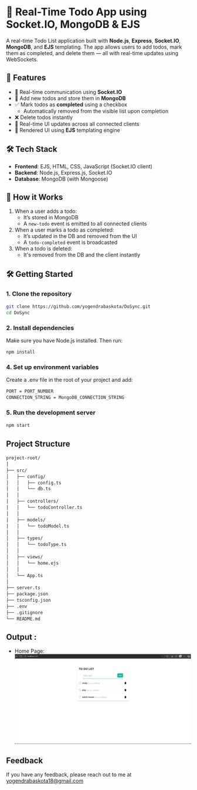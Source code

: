 # 📝 Real-Time Todo App using Socket.IO, MongoDB & EJS

A real-time Todo List application built with **Node.js**, **Express**, **Socket.IO**, **MongoDB**, and **EJS** templating. The app allows users to add todos, mark them as completed, and delete them — all with real-time updates using WebSockets.

## 🚀 Features

- 💬 Real-time communication using **Socket.IO**
- 🧾 Add new todos and store them in **MongoDB**
- ✅ Mark todos as **completed** using a checkbox
  - Automatically removed from the visible list upon completion
- ❌ Delete todos instantly
- 🔁 Real-time UI updates across all connected clients
- 📄 Rendered UI using **EJS** templating engine

## 🛠️ Tech Stack

- **Frontend**: EJS, HTML, CSS, JavaScript (Socket.IO client)
- **Backend**: Node.js, Express.js, Socket.IO
- **Database**: MongoDB (with Mongoose)



## 🧪 How it Works

1. When a user adds a todo:
   - It’s stored in MongoDB
   - A `new-todo` event is emitted to all connected clients
2. When a user marks a todo as completed:
   - It’s updated in the DB and removed from the UI
   - A `todo-completed` event is broadcasted
3. When a todo is deleted:
   - It's removed from the DB and the client instantly







## 🛠️ Getting Started

### 1. Clone the repository

```bash
git clone https://github.com/yogendrabaskota/DoSync.git
cd DoSync

```

### 2. Install dependencies
Make sure you have Node.js installed. Then run:
```bash
npm install
```




### 4. Set up environment variables
Create a .env file in the root of your project and add:
``` bash
PORT = PORT_NUMBER
CONNECTION_STRING = MongoDB_CONNECTION_STRING 

```


### 5. Run the development server
```bash
npm start
```




## Project Structure
```bash
project-root/
│
├── src/
│   ├── config/
│   │   ├── config.ts       
│   │   └── db.ts  
│   │
│   ├── controllers/
│   │   └── todoController.ts        
│   │
│   ├── models/
│   │   └── todoModel.ts            
│   │
│   ├── types/
│   │   └── todoType.ts
│   │
│   ├── views/
│   │   └── home.ejs
│   │
│   └── App.ts
│
├── server.ts
├── package.json
├── tsconfig.json
├── .env
├── .gitignore
└── README.md

```




## Output :
- Home Page:
![Homepage Snapshot](src/public/1.png)



## Feedback
  If you have any feedback, please reach out to me at yogendrabaskota18@gmail.com  




